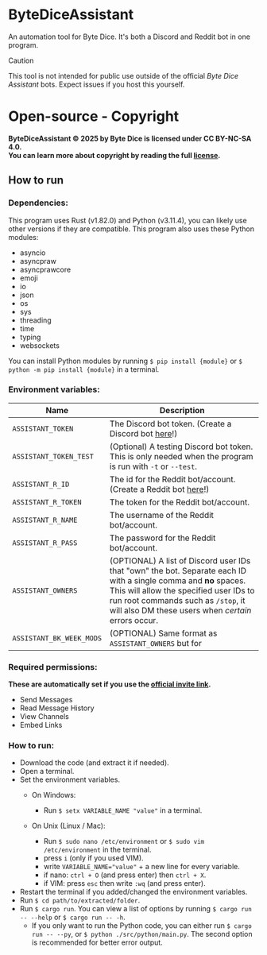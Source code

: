 # ByteDiceAssistant
An automation tool for Byte Dice. It's both a Discord and Reddit bot in one program.

> [!CAUTION]
> This tool is not intended for public use outside of the official *Byte Dice Assistant* bots. Expect issues if you host this yourself.

# Open-source - Copyright

**ByteDiceAssistant © 2025 by Byte Dice is licensed under CC BY-NC-SA 4.0.**\
**You can learn more about copyright by reading the full [license](/LICENSE.txt).**

## How to run
### Dependencies:

This program uses Rust (v1.82.0) and Python (v3.11.4), you can likely use other versions if they are compatible. This program also uses these Python modules:
* asyncio
* asyncpraw
* asyncprawcore
* emoji
* io
* json
* os
* sys
* threading
* time
* typing
* websockets

You can install Python modules by running `$ pip install {module}` or `$ python -m pip install {module}` in a terminal.

### Environment variables:
| **Name** | **Description** |
| --- | --- |
| `ASSISTANT_TOKEN` | The Discord bot token. (Create a Discord bot [here](https://discord.com/developers/docs/intro)!) |
| `ASSISTANT_TOKEN_TEST` | (Optional) A testing Discord bot token. This is only needed when the program is run with `-t` or `--test`. |
| `ASSISTANT_R_ID` | The id for the Reddit bot/account. (Create a Reddit bot [here](https://www.reddit.com/prefs/apps)!)  |
| `ASSISTANT_R_TOKEN` | The token for the Reddit bot/account. |
| `ASSISTANT_R_NAME` | The username of the Reddit bot/account. |
| `ASSISTANT_R_PASS` | The password for the Reddit bot/account. |
| `ASSISTANT_OWNERS` | (OPTIONAL) A list of Discord user IDs that "own" the bot. Separate each ID with a single comma and **no** spaces. This will allow the specified user IDs to run root commands such as `/stop`, it will also DM these users when *certain* errors occur. |
| `ASSISTANT_BK_WEEK_MODS` | (OPTIONAL) Same format as `ASSISTANT_OWNERS` but for  |

### Required permissions:
**These are automatically set if you use the [official invite link](https://discord.com/oauth2/authorize?client_id=1212127255795335208&permissions=84992&integration_type=0&scope=bot).**
* Send Messages
* Read Message History
* View Channels
* Embed Links

### How to run:
* Download the code (and extract it if needed).
* Open a terminal.
* Set the environment variables.
  * On Windows:

    * Run `$ setx VARIABLE_NAME "value"` in a terminal.
    
  * On Unix (Linux / Mac):
    * Run `$ sudo nano /etc/environment` or `$ sudo vim /etc/environment` in the terminal.
    * press `i` (only if you used VIM).
    * write `VARIABLE_NAME="value"` + a new line for every variable.
    * if nano: `ctrl + O` (and press enter) then `ctrl + X`.
    * if VIM: press `esc` then write `:wq` (and press enter).
* Restart the terminal if you added/changed the environment variables.
* Run `$ cd path/to/extracted/folder`.
* Run `$ cargo run`. You can view a list of options by running `$ cargo run -- --help` or `$ cargo run -- -h`.
  * If you only want to run the Python code, you can either run `$ cargo run -- --py`, or `$ python ./src/python/main.py`. The second option is recommended for better error output.